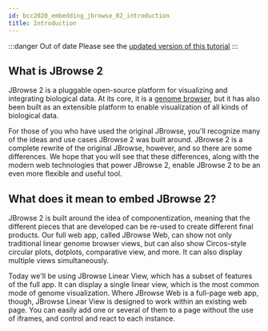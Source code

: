 ```yaml
---
id: bcc2020_embedding_jbrowse_02_introduction
title: Introduction
---
```


:::danger Out of date
Please see the
[updated version of this tutorial](/docs/tutorials/embed_linear_genome_view/01_introduction)
:::

## What is JBrowse 2

JBrowse 2 is a pluggable open-source platform for visualizing and integrating
biological data. At its core, it is a
[genome browser](https://en.wikipedia.org/wiki/Genome_browser), but it has also
been built as an extensible platform to enable visualization of all kinds of
biological data.

For those of you who have used the original JBrowse, you'll recognize many of
the ideas and use cases JBrowse 2 was built around. JBrowse 2 is a complete
rewrite of the original JBrowse, however, and so there are some differences. We
hope that you will see that these differences, along with the modern web
technologies that power JBrowse 2, enable JBrowse 2 to be an even more flexible
and useful tool.

## What does it mean to embed JBrowse 2?

JBrowse 2 is built around the idea of componentization, meaning that the
different pieces that are developed can be re-used to create different final
products. Our full web app, called JBrowse Web, can show not only traditional
linear genome browser views, but can also show Circos-style circular plots,
dotplots, comparative view, and more. It can also display multiple views
simultaneously.

Today we'll be using JBrowse Linear View, which has a subset of features of the
full app. It can display a single linear view, which is the most common mode of
genome visualization. Where JBrowse Web is a full-page web app, though, JBrowse
Linear View is designed to work within an existing web page. You can easily
add one or several of them to a page without the use of iframes, and control and
react to each instance.
